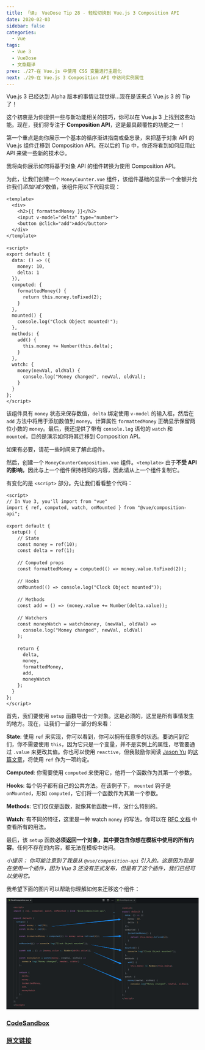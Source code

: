 ```yaml
---
title: 「译」 VueDose Tip 28 - 轻松切换到 Vue.js 3 Composition API
date: 2020-02-03
sidebar: false
categories:
  - Vue
tags:
  - Vue 3
  - VueDose
  - 文章翻译
prev: ./27-在 Vue.js 中使用 CSS 变量进行主题化
next: ./29-在 Vue.js 3 Composition API 中访问实例属性
---
```


Vue.js 3 已经达到 Alpha 版本的事情让我觉得...现在是该来点 Vue.js 3 的 Tip 了！

这个初衷是为你提供一些与新功能相关的技巧，你可以在 Vue.js 3 上找到这些功能。现在，我们将专注于 **Composition API**，这是最具颠覆性的功能之一！

第一个重点是向你展示一个基本的循序渐进指南或备忘录，来把基于对象 API 的 Vue.js 组件迁移到 Composition API。在以后的 Tip 中，你还将看到如何应用此 API 来做一些新的技术😉。

我将向你展示如何将基于对象 API 的组件转换为使用 Composition API。

为此，让我们创建一个 `MoneyCounter.vue` 组件，该组件基础的显示一个金额并允许我们*添加/减少*数值，该组件用以下代码实现：

```vue
<template>
  <div>
    <h2>{{ formattedMoney }}</h2>
    <input v-model="delta" type="number">
    <button @click="add">Add</button>
  </div>
</template>

<script>
export default {
  data: () => ({
    money: 10,
    delta: 1
  }),
  computed: {
    formattedMoney() {
      return this.money.toFixed(2);
    }
  },
  mounted() {
    console.log("Clock Object mounted!");
  },
  methods: {
    add() {
      this.money += Number(this.delta);
    }
  },
  watch: {
    money(newVal, oldVal) {
      console.log("Money changed", newVal, oldVal);
    }
  }
};
</script>
```

该组件具有 `money` 状态来保存数值，`delta` 绑定使用 `v-model` 的输入框，然后在 `add` 方法中将用于添加数值到 `money`。计算属性 `formattedMoney` 正确显示保留两位小数的 `money`。最后，我还提供了带有 `console.log` 语句的 `watch` 和 `mounted`，目的是演示如何将其迁移到 Composition API。

如果有必要，请花一些时间来了解此组件。

然后，创建一个 `MoneyCounterComposition.vue` 组件。`<template>` 由于**不受 API 的影响**，因此与上一个组件保持相同的内容，因此请从上一个组件复制它。

有变化的是 `<script>` 部分。先让我们看看整个代码：

```vue
<script>
// In Vue 3, you'll import from "vue"
import { ref, computed, watch, onMounted } from "@vue/composition-api";

export default {
  setup() {
    // State
    const money = ref(10);
    const delta = ref(1);

    // Computed props
    const formattedMoney = computed(() => money.value.toFixed(2));

    // Hooks
    onMounted(() => console.log("Clock Object mounted"));

    // Methods
    const add = () => (money.value += Number(delta.value));

    // Watchers
    const moneyWatch = watch(money, (newVal, oldVal) =>
      console.log("Money changed", newVal, oldVal)
    );

    return {
      delta,
      money,
      formattedMoney,
      add,
      moneyWatch
    };
  }
};
</script>
```

首先，我们要使用 `setup` 函数导出一个对象。这是必须的，这里是所有事情发生的地方。现在，让我们一部分一部分的来看：

**State**: 使用 `ref` 来实现，你可以看到，你可以拥有任意多的状态。要访问到它们，你不需要使用 `this`，因为它只是一个变量，并不是实例上的属性，尽管要通过 `.value` 来更改其值。你也可以使用 `reactive`，但我鼓励你阅读 [Jason Yu](https://twitter.com/ycmjason) 的[这篇文章](https://dev.to/ycmjason/thought-on-vue-3-composition-api-reactive-considered-harmful-j8c)，将使用 `ref` 作为一项约定。

**Computed**: 你需要使用 `computed` 来使用它，他将一个函数作为其第一个参数。

**Hooks**: 每个钩子都有自己的公共方法。在该例子下， `mounted` 钩子是 `onMounted`，形如 `computed`，它们将一个函数作为其第一个参数。

**Methods**: 它们仅仅是函数，就像其他函数一样，没什么特别的。

**Watch**: 有不同的特征，这里是一种 watch `money` 的写法，你可以在 [RFC 文档](https://vue-composition-api-rfc.netlify.com/api.html#watch) 中查看所有的用法。

最后，该 `setup` 函数**必须返回一个对象，其中要包含你想在模板中使用的所有内容**。任何不存在的内容，都无法在模板中访问。

*小提示： 你可能注意到了我是从 `@vue/composition-api` 引入的。这是因为我是在使用一个插件，因为 Vue 3 还没有正式发布，但是有了这个插件，我们已经可以使用它。*

我希望下面的图片可以帮助你理解如何来迁移这个组件：

![migrate_to_composition_api](./images/migrate_to_composition_api.png)

### [CodeSandbox](https://codesandbox.io/s/composition-api-simple-demo-lp0z5)

### [原文链接](https://vuedose.tips/tips/easily-switch-to-composition-api-in-vuejs-3)
